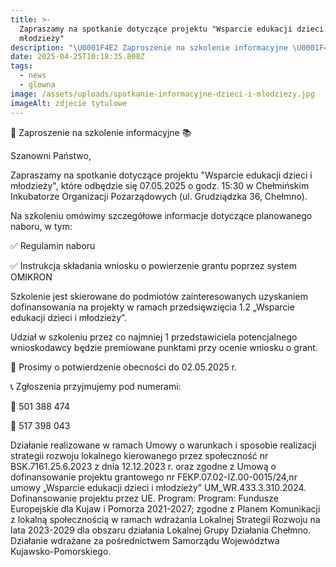 ```yaml
---
title: >-
  Zapraszamy na spotkanie dotyczące projektu "Wsparcie edukacji dzieci i
  młodzieży"
description: "\U0001F4E2 Zaproszenie na szkolenie informacyjne \U0001F4DA  Szanowni Państwo,  Zapraszamy na spotkanie dotyczące projektu \"Wsparcie edukacji dzieci i młodzieży\", które odbędzie się 07.05.2025 o godz. 15:30 w Chełmińskim Inkubatorze Organizacji Pozarządowych (ul. Grudziądzka 36, Chełmno).[...]"
date: 2025-04-25T10:18:35.808Z
tags:
  - news
  - glowna
image: /assets/uploads/spotkanie-informacyjne-dzieci-i-mlodziezy.jpg
imageAlt: zdjecie tytulowe
---
```

📢 Zaproszenie na szkolenie informacyjne 📚

Szanowni Państwo,

Zapraszamy na spotkanie dotyczące projektu "Wsparcie edukacji dzieci i młodzieży", które odbędzie się 07.05.2025 o godz. 15:30 w Chełmińskim Inkubatorze Organizacji Pozarządowych (ul. Grudziądzka 36, Chełmno).

Na szkoleniu omówimy szczegółowe informacje dotyczące planowanego naboru, w tym:

✅ Regulamin naboru

✅ Instrukcja składania wniosku o powierzenie grantu poprzez system OMIKRON

Szkolenie jest skierowane do podmiotów zainteresowanych uzyskaniem dofinansowania na projekty w ramach przedsięwzięcia 1.2 „Wsparcie edukacji dzieci i młodzieży”.

Udział w szkoleniu przez co najmniej 1 przedstawiciela potencjalnego wnioskodawcy będzie premiowane punktami przy ocenie wniosku o grant.

📅 Prosimy o potwierdzenie obecności do 02.05.2025 r.

📞 Zgłoszenia przyjmujemy pod numerami:

📱 501 388 474

📱 517 398 043

Działanie realizowane w ramach Umowy o warunkach i sposobie realizacji strategii rozwoju lokalnego kierowanego przez społeczność nr BSK.7161.25.6.2023 z dnia 12.12.2023 r. oraz zgodne z Umową o dofinansowanie projektu grantowego nr FEKP.07.02-IZ.00-0015/24,nr umowy „Wsparcie edukacji dzieci i młodzieży” UM_WR.433.3.310.2024. Dofinansowanie projektu przez UE. Program: Program: Fundusze Europejskie dla Kujaw i Pomorza 2021-2027; zgodne z Planem Komunikacji z lokalną społecznością w ramach wdrażania Lokalnej Strategii Rozwoju na lata 2023-2029 dla obszaru działania Lokalnej Grupy Działania Chełmno. Działanie wdrażane za pośrednictwem Samorządu Województwa Kujawsko-Pomorskiego.
